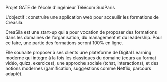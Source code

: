 Projet GATE de l'école d'ingénieur Télécom SudParis

L'objectif : construire une application web pour acceuilir les formations de Creasila.

CreaSila est une start-up qui a pour vocation de proposer des formations dans les domaines de l’organisation, du management et du leadership. Pour ce faire, une partie des formations seront 100% en ligne.

Elle souhaite proposer à ses clients une plateforme de Digital Learning moderne qui intègre à la fois les classiques du domaine (cours au format vidéo, quizz, exercices), une approche sociale (tchat, interactions), et des notions modernes (gamification, suggestions comme Netflix, parcours adapté).
